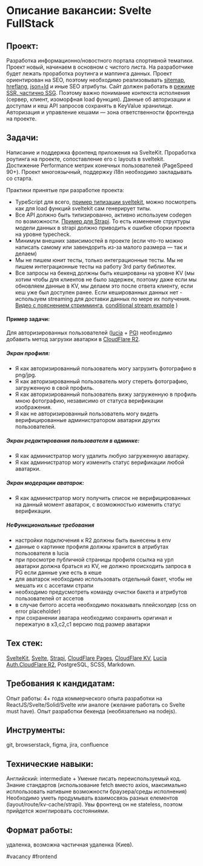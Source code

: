# Описание вакансии: Svelte FullStack
## Проект: 
Разработка информационно/новостного портала спортивной тематики. Проект новый, начинаем в основном с чистого листа. На разработчике будет лежать проработка роутинга и маппинга данных. Проект ориентирован на SEO, поэтому необходимо реализовывать [sitemap](https://developers.google.com/search/blog/2012/05/multilingual-and-multinational-site), [hreflang](https://www.semrush.com/blog/hreflang-attribute-101/), [json+ld](https://navillus.dev/blog/json-ld-in-sveltekit) и иные SEO атрибуты. Сайт должен работать в [режиме SSR, частично SSG](https://kit.svelte.dev/docs/page-options). Поэтому важно понимание контекста исполнения (сервер, клиент, изоморфная load функция). Данные об авторизации и доступам и кеш API запросов сохранять в KeyValue хранилище. Авторизация и управление кешами — зона ответственности фронтенда на проекте.

## Задачи: 
Написание и поддержка фронтенд приложения на SvelteKit.
Проработка роутинга на проекте, сопоставление его с layouts в sveltekit.
Достижение Performance метрик конечных пользователей (PageSpeed 90+).
Проект многоязычный, поддержку i18n необходимо закладывать со старта.

Практики принятые при разработке проекта:
- TypeScript для всего, [пример типизации sveltekit](https://github.com/ivanhofer/sveltekit-typescript-showcase), можно посмотреть как для load функций sveltekit сам генерирует типы.
- Все API должно быть типизированно, активно используем codegen по возможности. [Пример для Strapi](https://www.youtube.com/watch?v=Gv3dAG8ktsI). То есть изменение структуры модели данных в strapi должно приводить к ошибке сборки проекта на уровне typecheck.
- Минимум внешних зависимостей в проекте (если что-то можно написать самому или завендорить из-за малого размера — так и делаем)
- Мы не пишем юнит тесты, только интеграционные тесты. Мы не пишем интеграционные тесты на работу 3rd party библиотек.
- Все запросы на бекенд должны быть кешированы на уровне KV (мы хотим чтобы для клиентов не было задержек, поэтому даже если мы обновляем данные в KV,  мы делаем это после ответа клиенту, если кеш уже был доступен ранее. Если кешированных данных нет - используем streaming для доставки данных по мере их получения. [Видео с пояснением стримминга](https://www.youtube.com/watch?v=f-CEMHPXkNs), [conditional stream example](https://geoffrich.net/posts/conditionally-stream-data/) )

#### Пример задачи:
Для авторизированных пользователей ([lucia](https://lucia-auth.com/) + [PG](https://lucia-auth.com/database-adapters/pg/)) необходимо добавить метод загрузки аватарки в [CloudFlare R2](https://developers.cloudflare.com/r2/).
##### Экран профиля:
- Я как авторизированный пользователь могу загрузить фотографию в png/jpg.
- Я как авторизированный пользователь могу стереть фотографию, загруженную в свой профиль.
- Я как авторизированный пользователь вижу загруженную в профиль мною фотографию, независимо от статуса верификации изображения.
- Я как не авторизированный пользователь могу видеть верифицированные администратором аватарки других пользователей.
##### Экран редактирования пользователя в админке:
- Я как администратор могу удалить любую загруженную аватарку.
- Я как администратор могу изменить статус верификации любой аватарки.
##### Экран модерации аватарок:
- Я как администратор могу получить список не верифицированных на данный момент аватарок, с возможностью изменить статус верификации.
##### НеФункциональные требования
- настройки подключения к R2 должны быть вынесены в env
- данные о картинке профиля должны хранится в атрибутах пользователя в lucia
- при просмотре публичной страницы профиля ссылка на урл аватарки должна браться из KV, не должно происходить запроса в PG если данные уже есть в кеше
- для аватарок необходимо использовать отдельный бакет, чтобы не мешать их с ассетами страпи
- необходимо предусмотреть команду очистки бакета и атрибутов пользователей от ассетов
- в случае битого ассета необходимо показывать плейсхолдер (css on error placeholder)
- при сохранении аватара необходимо сохранить оригинал и пережатую в x3,c2,c1 версию под размер аватарки
## Тех стек: 
[SvelteKit](https://learn.svelte.dev/tutorial/introducing-sveltekit), [Svelte](https://learn.svelte.dev/tutorial/welcome-to-svelte), [Strapi](https://docs.strapi.io/dev-docs/project-structure), [CloudFlare Pages](https://kit.svelte.dev/docs/adapter-cloudflare), [CloudFlare KV](https://developers.cloudflare.com/kv/api/), [Lucia Auth](https://www.youtube.com/watch?v=UMpKaZy0Rpc),[CloudFlare R2](https://developers.cloudflare.com/r2/get-started/), PostgreSQL, SCSS, Markdown.

## Требования к кандидатам:
Опыт работы: 4+ года коммерческого опыта разработки на ReactJS/Svelte/Solid/Svelte или аналоге (желание работать со Svelte must have). Опыт разработки бекенда (необязательно на nodejs).
## Инструменты: 
git, browserstack, figma, jira, confluence
## Технические навыки: 
Английский: intermediate +
Умение писать переиспользуемый код.
Знание стандартов (использование fetch вместо axios, максимально исплользовать нативыне возможности браузера/среды исполнения)
Необходимо уметь продумывать взаимосвязь разных елементов (layout/route/kv-cache/strapi). Увы фронтенд он не stateless, поэтом прийдется жонглировать состояниями.
## Формат работы: 
удаленка, возможна частичная удаленка (Киев).

#vacancy #frontend